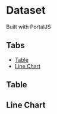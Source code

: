 # Dataset

Built with PortalJS

## Tabs

- [Table](#table)
- [Line Chart](#line-chart)

## Table

<Table url="data.csv" />

## Line Chart

<LineChart 
    title="Laptop Sold Over year"  
    xAxis="Year"
    yAxis="Laptop Sold (millions)" 
    data="chart.csv"
/>
